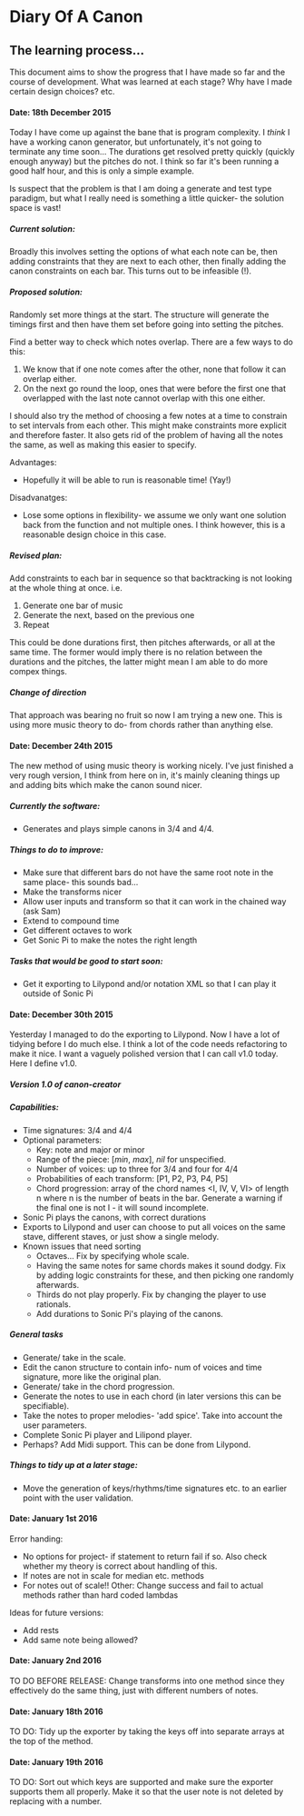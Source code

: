 # Diary Of A Canon
## The learning process...

This document aims to show the progress that I have made so far and the course of development. What was learned at each stage? Why have I made certain design choices? etc.

#### Date: 18th December 2015

Today I have come up against the bane that is program complexity. I *think* I have a working canon generator, but unfortunately, it's not going to terminate any time soon... The durations get resolved pretty quickly (quickly enough anyway) but the pitches do not. I think so far it's been running a good half hour, and this is only a simple example.

Is suspect that the problem is that I am doing a generate and test type paradigm, but what I really need is something a little quicker- the solution space is vast!

##### Current solution:

Broadly this involves setting the options of what each note can be, then adding constraints that they are next to each other, then finally adding the canon constraints on each bar. This turns out to be infeasible (!).

##### Proposed solution:

Randomly set more things at the start. The structure will generate the timings first and then have them set before going into setting the pitches.

Find a better way to check which notes overlap. There are a few ways to do this:

1. We know that if one note comes after the other, none that follow it can overlap either.
2. On the next go round the loop, ones that were before the first one that overlapped with the last note cannot overlap with this one either.

I should also try the method of choosing a few notes at a time to constrain to set intervals from each other. This might make constraints more explicit and therefore faster. It also gets rid of the problem of having all the notes the same, as well as making this easier to specify.

Advantages:
* Hopefully it will be able to run is reasonable time! (Yay!)

Disadvanatges:
* Lose some options in flexibility- we assume we only want one solution back from the function and not multiple ones. I think however, this is a reasonable design choice in this case.

##### Revised plan:

Add constraints to each bar in sequence so that backtracking is not looking at the whole thing at once. i.e.

1. Generate one bar of music
2. Generate the next, based on the previous one
3. Repeat

This could be done durations first, then pitches afterwards, or all at the same time. The former would imply there is no relation between the durations and the pitches, the latter might mean I am able to do more compex things.

##### Change of direction

That approach was bearing no fruit so now I am trying a new one. This is using more music theory to do- from chords rather than anything else.

#### Date: December 24th 2015

The new method of using music theory is working nicely. I've just finished a very rough version, I think from here on in, it's mainly cleaning things up and adding bits which make the canon sound nicer.

##### Currently the software:

* Generates and plays simple canons in 3/4 and 4/4.

##### Things to do to improve:

* Make sure that different bars do not have the same root note in the same place- this sounds bad...
* Make the transforms nicer
* Allow user inputs and transform so that it can work in the chained way (ask Sam)
* Extend to compound time
* Get different octaves to work
* Get Sonic Pi to make the notes the right length

##### Tasks that would be good to start soon:

* Get it exporting to Lilypond and/or notation XML so that I can play it outside of Sonic Pi

#### Date: December 30th 2015

Yesterday I managed to do the exporting to Lilypond. Now I have a lot of tidying before I do much else. I think a lot of the code needs refactoring to make it nice. I want a vaguely polished version that I can call v1.0 today. Here I define v1.0.

##### Version 1.0 of canon-creator

##### Capabilities:

* Time signatures: 3/4 and 4/4
* Optional parameters:
  - Key: note and major or minor
  - Range of the piece: [*min*, *max*], *nil* for unspecified.
  - Number of voices: up to three for 3/4 and four for 4/4
  - Probabilities of each transform: [P1, P2, P3, P4, P5]
  - Chord progression: array of the chord names <I, IV, V, VI> of length n where n is the number of beats in the bar. Generate a warning if the final one is not I - it will sound incomplete.
* Sonic Pi plays the canons, with correct durations
* Exports to Lilypond and user can choose to put all voices on the same stave, different staves, or just show a single melody.
* Known issues that need sorting
  - Octaves... Fix by specifying whole scale.
  - Having the same notes for same chords makes it sound dodgy. Fix by adding logic constraints for these, and then picking one randomly afterwards.
  - Thirds do not play properly. Fix by changing the player to use rationals.
  - Add durations to Sonic Pi's playing of the canons.

##### General tasks

* Generate/ take in the scale.
* Edit the canon structure to contain info- num of voices and time signature, more like the original plan.
* Generate/ take in the chord progression.
* Generate the notes to use in each chord (in later versions this can be specifiable).
* Take the notes to proper melodies- 'add spice'. Take into account the user parameters.
* Complete Sonic Pi player and Lilipond player.
* Perhaps? Add Midi support. This can be done from Lilypond.

##### Things to tidy up at a later stage:
* Move the generation of keys/rhythms/time signatures etc. to an earlier point with the user validation.

#### Date: January 1st 2016
Error handing:
* No options for project- if statement to return fail if so. Also check whether my theory is correct about handling of this.
* If notes are not in scale for median etc. methods
* For notes out of scale!!
Other: Change success and fail to actual methods rather than hard coded lambdas

Ideas for future versions:
* Add rests
* Add same note being allowed?

#### Date: January 2nd 2016
TO DO BEFORE RELEASE: Change transforms into one method since they effectively do the same thing, just with different numbers of notes.

#### Date: January 18th 2016
TO DO: Tidy up the exporter by taking the keys off into separate arrays at the top of the method.

#### Date: January 19th 2016
TO DO: Sort out which keys are supported and make sure the exporter supports them all properly. Make it so that the user note is not deleted by replacing with a number.
